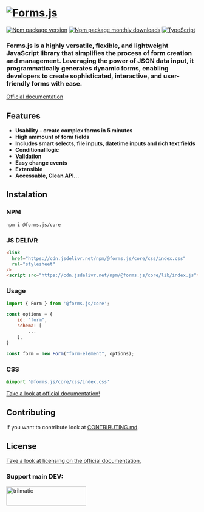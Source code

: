 <h1 id="introduction">
    <a href="https://formsjs.io/" target="_blank">
        <img alt="Forms.js" style="margin: 0 auto" src="https://formsjs.io/images/banner.png" />
    </a>
</h1>

[![Npm package version](https://badgen.net/npm/v/@forms.js/core)](https://npmjs.com/package/@forms.js/core) [![Npm package monthly downloads](https://badgen.net/npm/dm/@forms.js/core)](https://npmjs.ccom/package/@forms.js/core) [![TypeScript](https://img.shields.io/badge/--3178C6?logo=typescript&logoColor=ffffff)](https://www.typescriptlang.org/)

### Forms.js is a highly versatile, flexible, and lightweight JavaScript library that simplifies the process of form creation and management. Leveraging the power of JSON data input, it programmatically generates dynamic forms, enabling developers to create sophisticated, interactive, and user-friendly forms with ease.

<a href="https://formsjs.io/documentation/v1/getting-started" target="_blank">
    Official documentation
</a>

<h2 id="features">Features</h2>

- **Usability - create complex forms in 5 minutes**
- **High ammount of form fields**
- **Includes smart selects, file inputs, datetime inputs and rich text fields**
- **Conditional logic**
- **Validation**
- **Easy change events**
- **Extensible**
- **Accessable, Clean API...**

<h2 id="instalation">Instalation</h2>

### NPM

```bash
npm i @forms.js/core
```

### JS DELIVR

```html
<link
  href="https://cdn.jsdelivr.net/npm/@forms.js/core/css/index.css"
  rel="stylesheet"
/>
<script src="https://cdn.jsdelivr.net/npm/@forms.js/core/lib/index.js"></script>
```

### Usage

```js
import { Form } from '@forms.js/core';

const options = {
    id: "form",
    schema: [
        ...
    ],
}

const form = new Form("form-element", options);

```

### CSS

```css
@import '@forms.js/core/css/index.css'
```

<a href="https://formsjs.io/documentation/v1/getting-started" target="_blank">
    Take a look at official documentation!
</a>

<h2 id="license">Contributing</h2>

<p class="text-lg mb-4">If you want to contribute look at <a class="link" target="_blank" href="https://github.com/form-js/forms.js/blob/master/CONTRIBUTING.md">CONTRIBUTING.md</a>.</p>

<h2 id="license">License</h2>

<a href="https://formsjs.io/documentation/v1/licensing" target="_blank">
    Take a look at licensing on the official documentation.
</a>

<h3 align="left">Support main DEV:</h3>
<p><a href="https://www.buymeacoffee.com/trilmatic"> <img align="left" src="https://cdn.buymeacoffee.com/buttons/v2/default-yellow.png" height="50" width="210" alt="trilmatic" /></a></p><br><br>
